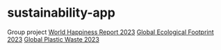 # sustainability-app
Group project
[World Happiness Report 2023](https://www.kaggle.com/datasets/sazidthe1/global-happiness-scores-and-factors?select=WHR_2023.csv)
[Global Ecological Footprint 2023](https://www.kaggle.com/datasets/jainaru/global-ecological-footprint-2023)
[Global Plastic Waste 2023](https://www.kaggle.com/datasets/prajwaldongre/global-plastic-waste-2023-a-country-wise-analysis)
